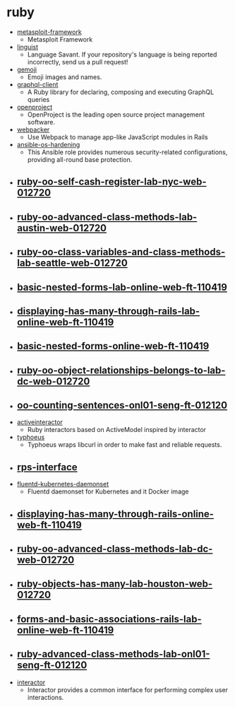 # ruby
- [metasploit-framework](https://github.com/rapid7/metasploit-framework)
  - Metasploit Framework
- [linguist](https://github.com/github/linguist)
  - Language Savant. If your repository's language is being reported incorrectly, send us a pull request!
- [gemoji](https://github.com/github/gemoji)
  - Emoji images and names.
- [graphql-client](https://github.com/github/graphql-client)
  - A Ruby library for declaring, composing and executing GraphQL queries
- [openproject](https://github.com/opf/openproject)
  - OpenProject is the leading open source project management software.
- [webpacker](https://github.com/rails/webpacker)
  - Use Webpack to manage app-like JavaScript modules in Rails
- [ansible-os-hardening](https://github.com/dev-sec/ansible-os-hardening)
  - This Ansible role provides numerous security-related configurations, providing all-round base protection.
- [ruby-oo-self-cash-register-lab-nyc-web-012720](https://github.com/learn-co-students/ruby-oo-self-cash-register-lab-nyc-web-012720)
  - 
- [ruby-oo-advanced-class-methods-lab-austin-web-012720](https://github.com/learn-co-students/ruby-oo-advanced-class-methods-lab-austin-web-012720)
  - 
- [ruby-oo-class-variables-and-class-methods-lab-seattle-web-012720](https://github.com/learn-co-students/ruby-oo-class-variables-and-class-methods-lab-seattle-web-012720)
  - 
- [basic-nested-forms-lab-online-web-ft-110419](https://github.com/learn-co-students/basic-nested-forms-lab-online-web-ft-110419)
  - 
- [displaying-has-many-through-rails-lab-online-web-ft-110419](https://github.com/learn-co-students/displaying-has-many-through-rails-lab-online-web-ft-110419)
  - 
- [basic-nested-forms-online-web-ft-110419](https://github.com/learn-co-students/basic-nested-forms-online-web-ft-110419)
  - 
- [ruby-oo-object-relationships-belongs-to-lab-dc-web-012720](https://github.com/learn-co-students/ruby-oo-object-relationships-belongs-to-lab-dc-web-012720)
  - 
- [oo-counting-sentences-onl01-seng-ft-012120](https://github.com/learn-co-students/oo-counting-sentences-onl01-seng-ft-012120)
  - 
- [activeinteractor](https://github.com/aaronmallen/activeinteractor)
  - Ruby interactors based on ActiveModel inspired by interactor
- [typhoeus](https://github.com/typhoeus/typhoeus)
  - Typhoeus wraps libcurl in order to make fast and reliable requests.
- [rps-interface](https://github.com/appdev-projects/rps-interface)
  - 
- [fluentd-kubernetes-daemonset](https://github.com/fluent/fluentd-kubernetes-daemonset)
  - Fluentd daemonset for Kubernetes and it Docker image
- [displaying-has-many-through-rails-online-web-ft-110419](https://github.com/learn-co-students/displaying-has-many-through-rails-online-web-ft-110419)
  - 
- [ruby-oo-advanced-class-methods-lab-dc-web-012720](https://github.com/learn-co-students/ruby-oo-advanced-class-methods-lab-dc-web-012720)
  - 
- [ruby-objects-has-many-lab-houston-web-012720](https://github.com/learn-co-students/ruby-objects-has-many-lab-houston-web-012720)
  - 
- [forms-and-basic-associations-rails-lab-online-web-ft-110419](https://github.com/learn-co-students/forms-and-basic-associations-rails-lab-online-web-ft-110419)
  - 
- [ruby-advanced-class-methods-lab-onl01-seng-ft-012120](https://github.com/learn-co-students/ruby-advanced-class-methods-lab-onl01-seng-ft-012120)
  - 
- [interactor](https://github.com/collectiveidea/interactor)
  - Interactor provides a common interface for performing complex user interactions.
